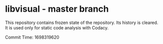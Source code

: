 # libvisual - master branch

This repository contains frozen state of the repository.
Its history is cleared. It is used only for static code
analysis with Codacy.

Commit Time: 1698319620